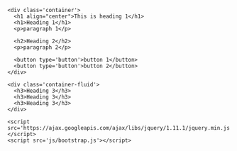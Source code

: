 <!DOCTYPE html>
<html lang='en'>
  <head>
    <title>Crave Crusher</title>
    <link href='css/bootstrap.css' rel='stylesheet'>
  </head>
  <body>

    <div class='container'>
      <h1 align="center">This is heading 1</h1>
      <h1>Heading 1</h1>
      <p>paragraph 1</p>

      <h2>Heading 2</h2>
      <p>paragraph 2</p>

      <button type='button'>button 1</button>
      <button type='button'>button 2</button>
    </div>

    <div class='container-fluid'>
      <h3>Heading 3</h3>
      <h3>Heading 3</h3>
      <h3>Heading 3</h3>
    </div>

    <script src='https://ajax.googleapis.com/ajax/libs/jquery/1.11.1/jquery.min.js'></script>
    <script src='js/bootstrap.js'></script>


  </body>
</html>
